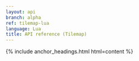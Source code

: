 ```yaml
---
layout: api
branch: alpha
ref: tilemap-lua
language: Lua
title: API reference (Tilemap)
---
```

{% include anchor_headings.html html=content %}
